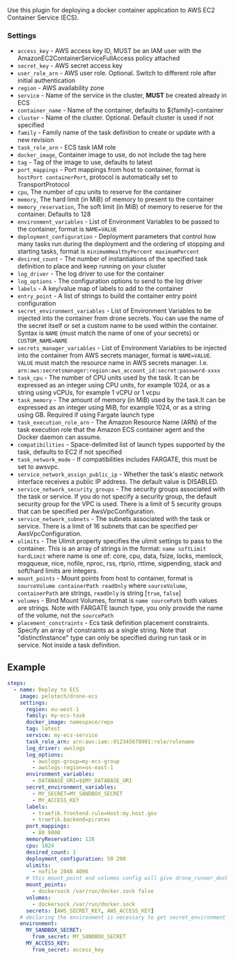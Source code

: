 Use this plugin for deploying a docker container application to AWS EC2 Container Service (ECS).

### Settings

* `access_key` - AWS access key ID, MUST be an IAM user with the AmazonEC2ContainerServiceFullAccess policy attached
* `secret_key` - AWS secret access key
* `user_role_arn` - AWS user role. Optional. Switch to different role after initial authentication
* `region` - AWS availability zone
* `service` - Name of the service in the cluster, **MUST** be created already in ECS
* `container_name` - Name of the container, defaults to ${family}-container
* `cluster` - Name of the cluster. Optional. Default cluster is used if not specified
* `family` - Family name of the task definition to create or update with a new revision
* `task_role_arn` - ECS task IAM role
* `docker_image`, Container image to use, do not include the tag here
* `tag` - Tag of the image to use, defaults to latest
* `port_mappings` - Port mappings from host to container, format is `hostPort containerPort`, protocol is automatically set to TransportProtocol
* `cpu`, The number of cpu units to reserve for the container
* `memory`, The hard limit (in MiB) of memory to present to the container
* `memory_reservation`, The soft limit (in MiB) of memory to reserve for the container. Defaults to 128
* `environment_variables` - List of Environment Variables to be passed to the container, format is `NAME=VALUE`
* `deployment_configuration` - Deployment parameters that control how many tasks run during the deployment and the ordering of stopping and starting tasks, format is `minimumHealthyPercent maximumPercent`
* `desired_count` - The number of instantiations of the specified task definition to place and keep running on your cluster
* `log_driver` - The log driver to use for the container
* `log_options` - The configuration options to send to the log driver
* `labels` - A key/value map of labels to add to the container
* `entry_point` - A list of strings to build the container entry point configuration
* `secret_environment_variables` - List of Environment Variables to be injected into the container from drone secrets. You can use the name of the secret itself or set a custom name to be used within the container. Syntax is `NAME` (must match the name of one of your secrets) or `CUSTOM_NAME=NAME`
* `secrets_manager_variables` - List of Environment Variables to be injected into the container from AWS secrets manager, format is `NAME=VALUE`. `VALUE` must match the resource name in AWS secrets manager. I.e. `arn:aws:secretsmanager:region:aws_account_id:secret:password-xxxx`
* `task_cpu` - The number of CPU units used by the task. It can be expressed as an integer using CPU units, for example 1024, or as a string using vCPUs, for example 1 vCPU or 1 vcpu
* `task_memory` - The amount of memory (in MiB) used by the task.It can be expressed as an integer using MiB, for example 1024, or as a string using GB. Required if using Fargate launch type
* `task_execution_role_arn` - The Amazon Resource Name (ARN) of the task execution role that the Amazon ECS container agent and the Docker daemon can assume.
* `compatibilities` - Space-delimited list of launch types supported by the task, defaults to EC2 if not specified
* `task_network_mode` - If compatibilities includes FARGATE, this must be set to awsvpc.
* `service_network_assign_public_ip` - Whether the task's elastic network interface receives a public IP address. The default value is DISABLED.
* `service_network_security_groups` - The security groups associated with the task or service. If you do not specify a security group, the default security group for the VPC is used. There is a limit of 5 security groups that can be specified per AwsVpcConfiguration.
* `service_network_subnets` - The subnets associated with the task or service. There is a limit of 16 subnets that can be specified per AwsVpcConfiguration.
* `ulimits` - The Ulimit property specifies the ulimit settings to pass to the container. This is an array of strings in the format: `name softLimit hardLimit` where name is one of: core, cpu, data, fsize, locks, memlock, msgqueue, nice, nofile, nproc, rss, rtprio, rttime, sigpending, stack and soft/hard limits are integers.
* `mount_points` - Mount points from host to container, format is `sourceVolume containerPath readOnly` where `sourceVolume`, `containerPath` are strings, `readOnly` is string [`true`, `false`]
* `volumes` - Bind Mount Volumes, format is `name sourcePath` both values are strings. Note with FARGATE launch type, you only provide the name of the volume, not the `sourcePath`
* `placement_constraints` - Ecs task definition placement constraints. Specify an array of constraints as a single string. Note that "distinctInstance" type can only be specified during run task or in service. Not inside a task definition. 


## Example

```yaml
steps:
  - name: Deploy to ECS
    image: pelotech/drone-ecs
    settings:
      region: eu-west-1
      family: my-ecs-task
      docker_image: namespace/repo
      tag: latest
      service: my-ecs-service
      task_role_arn: arn:aws:iam::012345678901:role/rolename
      log_driver: awslogs
      log_options:
        - awslogs-group=my-ecs-group
        - awslogs-region=us-east-1
      environment_variables:
        - DATABASE_URI=$$MY_DATABASE_URI
      secret_environment_variables:
        - MY_SECRET=MY_SANDBOX_SECRET
        - MY_ACCESS_KEY
      labels:
        - traefik.frontend.rule=Host:my.host.gov
        - traefik.backend=pirates
      port_mappings:
        - 80 9000
      memoryReservation: 128
      cpu: 1024
      desired_count: 1
      deployment_configuration: 50 200
      ulimits:
        - nofile 2048 4096
      # this mount_point and volumes config will give drone_runner_docker access to docker.sock
      mount_points:
        - dockersock /var/run/docker.sock false
      volumes:
        - dockersock /var/run/docker.sock      
      secrets: [AWS_SECRET_KEY, AWS_ACCESS_KEY]
    # declaring the environment is necessary to get secret_environment_variables to work  
    environment:
      MY_SANDBOX_SECRET:
        from_secret: MY_SANDBOX_SECRET
      MY_ACCESS_KEY:
        from_secret: access_key

```
